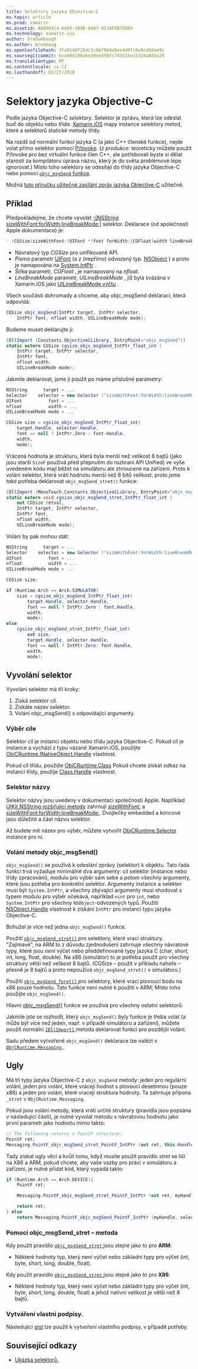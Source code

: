 ```yaml
---
title: Selektory jazyka Objective-C
ms.topic: article
ms.prod: xamarin
ms.assetid: A80904C4-6A89-389B-0487-057AFEB70989
ms.technology: xamarin-ios
author: bradumbaugh
ms.author: brumbaug
ms.openlocfilehash: 3fa01d8f28dc1c86f9d4a8ee4d9fc0a9cdb8ee9c
ms.sourcegitcommit: 6cd40d190abe38edd50fc74331be15324a845a28
ms.translationtype: MT
ms.contentlocale: cs-CZ
ms.lasthandoff: 02/27/2018
---
```

# <a name="objective-c-selectors"></a>Selektory jazyka Objective-C

Podle jazyka Objective-C *selektory*. Selektor je zprávu, která lze odeslat buď do objektu nebo *třída*. [Xamarin.iOS](~/ios/internals/api-design/index.md) mapy instance selektory metod, které a selektorů statické metody třídy.

Na rozdíl od normální funkcí jazyka C (a jako C++ členské funkce), nejde volat přímo selektor pomocí [P/Invoke](http://www.mono-project.com/Dllimport).
(*z produkce*: teoreticky můžete použít P/Invoke pro bez virtuální funkce člen C++, ale potřebovali byste si dělat starosti za kompilátoru úprava názvu, který je do světa problémové lépe ignorovat.) Místo toho selektory se odesílají do třídy jazyka Objective-C nebo pomocí [ `objc_msgSend` funkce](http://developer.apple.com/mac/library/documentation/Cocoa/Reference/ObjCRuntimeRef/Reference/reference.html#//apple_ref/c/func/objc_msgSend).

Možná [tuto příručku užitečné zasílání zpráv jazyka Objective-C](http://developer.apple.com/iphone/library/documentation/cocoa/conceptual/ObjCRuntimeGuide/Articles/ocrtHowMessagingWorks.html) užitečné.

<a name="Example" />

## <a name="example"></a>Příklad

Předpokládejme, že chcete vyvolat [-[NSString sizeWithFont:forWidth:lineBreakMode:]](http://developer.apple.com/iphone/library/documentation/UIKit/Reference/NSString_UIKit_Additions/Reference/Reference.html#//apple_ref/occ/instm/NSString/sizeWithFont:forWidth:lineBreakMode:) selektor.
Deklarace (od společnosti Apple dokumentace) je:

```csharp
- (CGSize)sizeWithFont:(UIFont *)font forWidth:(CGFloat)width lineBreakMode:(UILineBreakMode)lineBreakMode
```

-  Návratový typ *CGSize* pro unifikované API.
-  *Písma* parametr [UIFont](https://developer.xamarin.com/api/type/UIKit.UIFont/) (a z (nepřímo) odvozený typ. [NSObject](https://developer.xamarin.com/api/type/Foundation.NSObject/) ) a proto je namapována na [System.IntPtr](https://developer.xamarin.com/api/type/System.IntPtr/) .
-  *Šířka* parametr, *CGFloat* , je namapovaný na *nfloat*.
-  *LineBreakMode* parametr, *UILineBreakMode* , již byla svázána v Xamarin.iOS jako [UILineBreakMode výčtu](https://developer.xamarin.com/api/type/UIKit.UILineBreakMode/) .


Všech součástí dohromady a chceme, aby objc_msgSend deklaraci, která odpovídá:

```csharp
CGSize objc_msgSend(IntPtr target, IntPtr selector,
    IntPtr font, nfloat width, UILineBreakMode mode);
```

Budeme muset deklarujte ji:

```csharp
[DllImport (Constants.ObjectiveCLibrary, EntryPoint="objc_msgSend")]
static extern CGSize cgsize_objc_msgSend_IntPtr_float_int (
    IntPtr target, IntPtr selector,
    IntPtr font,
    nfloat width,
    UILineBreakMode mode);
```

Jakmile deklarovat, jsme ji použít po máme příslušné parametry:

```csharp
NSString      target = ...
Selector    selector = new Selector ("sizeWithFont:forWidth:lineBreakMode:");
UIFont          font = ...
nfloat          width = ...
UILineBreakMode mode = ...

CGSize size = cgsize_objc_msgSend_IntPtr_float_int(
    target.Handle, selector.Handle,
    font == null ? IntPtr.Zero : font.Handle,
    width,
    mode);
```

Vrácená hodnota je strukturu, která byla menší než velikost 8 bajtů (jako jsou starší `SizeF` používá před přepnutím do rozhraní API Unified) ve výše uvedeném kódu mají běžet na simulátoru ale zhroucené na zařízení. Proto k volání selektor, která vrátí hodnotu menší než 8 bitů velikost, proto jsme *také* potřeba deklarovat `objc_msgSend_stret()` funkce:

```csharp
[DllImport (MonoTouch.Constants.ObjectiveCLibrary, EntryPoint="objc_msgSend_stret")]
static extern void cgsize_objc_msgSend_stret_IntPtr_float_int (
    out CGSize retval,
    IntPtr target, IntPtr selector,
    IntPtr font,
    nfloat width,
    UILineBreakMode mode);
```

Volání by pak mohou stát:

```csharp
NSString      target = ...
Selector    selector = new Selector ("sizeWithFont:forWidth:lineBreakMode:");
UIFont          font = ...
nfloat          width = ...
UILineBreakMode mode = ...

CGSize size;

if (Runtime.Arch == Arch.SIMULATOR)
    size = cgsize_objc_msgSend_IntPtr_float_int(
        target.Handle, selector.Handle,
        font == null ? IntPtr.Zero : font.Handle,
        width,
        mode);
else
    cgsize_objc_msgSend_stret_IntPtr_float_int(
        out size,
        target.Handle, selector.Handle,
        font == null ? IntPtr.Zero: font.Handle,
        width,
        mode);
```


<a name="Invoking_a_Selector" />

## <a name="invoking-a-selector"></a>Vyvolání selektor

Vyvolání selektor má tři kroky:

1.  Získá selektor cíl.
1.  Získáte název selektor.
1.  Volání objc_msgSend() s odpovídající argumenty.


<a name="Selector_Targets" />

### <a name="selector-targets"></a>Výběr cíle

Selektor cíl je instanci objektu nebo třídu jazyka Objective-C. Pokud cíl je instance a vychází z typu vázané Xamarin.iOS, použijte [ObjCRuntime.INativeObject.Handle](https://developer.xamarin.com/api/property/ObjCRuntime.INativeObject.Handle/) vlastnost.

Pokud cíl třídu, použijte [ObjCRuntime.Class](https://developer.xamarin.com/api/type/ObjCRuntime.Class/) Pokud chcete získat odkaz na instanci třídy, použije [Class.Handle](https://developer.xamarin.com/api/property/ObjCRuntime.Class.Handle/) vlastnost.


<a name="Selector_Names" />

### <a name="selector-names"></a>Selektor názvy

Selektor názvy jsou uvedeny v dokumentaci společnosti Apple. Například [UIKit NSString rozšiřující metody](http://developer.apple.com/iphone/library/documentation/UIKit/Reference/NSString_UIKit_Additions/Reference/Reference.html) zahrnují [sizeWithFont:](http://developer.apple.com/iphone/library/documentation/UIKit/Reference/NSString_UIKit_Additions/Reference/Reference.html#//apple_ref/occ/instm/NSString/sizeWithFont:) a [sizeWithFont:forWidth:lineBreakMode:](http://developer.apple.com/iphone/library/documentation/UIKit/Reference/NSString_UIKit_Additions/Reference/Reference.html#//apple_ref/occ/instm/NSString/sizeWithFont:forWidth:lineBreakMode:). Dvojtečky embedded a koncové jsou důležité a část názvu selektor.

Až budete mít název pro výběr, můžete vytvořit [ObjCRuntime.Selector](https://developer.xamarin.com/api/type/ObjCRuntime.Selector/) instance pro ni.


<a name="Calling_objc_msgSend()" />

### <a name="calling-objcmsgsend"></a>Volání metody objc_msgSend()

 `objc_msgSend()` se používá k odeslání zprávy (selektor) k objektu. Tato řada funkcí trvá vyžaduje minimálně dva argumenty: cíl selektor (instance nebo třídy zpracování), modulu pro výběr sám sebe a potom všechny argumenty, které jsou potřeba pro konkrétní selektor. Argumenty instance a selektor musí být `System.IntPtr`, a všechny zbývající argumenty musí shodovat s typem modulu pro výběr očekává, například `nint` pro `int`, nebo `System.IntPtr` pro všechny `NSObject`-odvozených typů. Použití [NSObject.Handle](https://developer.xamarin.com/api/property/Foundation.NSObject.Handle/) vlastnost k získání `IntPtr` pro instanci typu jazyka Objective-C.

Bohužel je více než jedna `objc_msgSend()` funkce.

Použití [ `objc_msgSend_stret()` ](http://developer.apple.com/mac/library/documentation/Cocoa/Reference/ObjCRuntimeRef/Reference/reference.html#//apple_ref/c/func/objc_msgSend_stret) pro selektory, které vrací struktury.
"Zajímavé", na ARM to z důvodu zjednodušení zahrnuje všechny návratové typy, které jsou *není* výčet nebo předdefinované typy jazyka C (char, short, int, long, float, double). Na x86 (simulátor) to je potřeba použít pro všechny struktury větší než velikost 8 bajtů. (CGSize – použít v příkladu nahoře – přesně je 8 bajtů a proto nepoužívá `objc_msgSend_stret()` v simulátoru.)

Použití [ `objc_msgSend_fpret()` ](http://developer.apple.com/mac/library/documentation/Cocoa/Reference/ObjCRuntimeRef/Reference/reference.html#//apple_ref/c/func/objc_msgSend_fpret) pro selektory, které vrací plovoucí bodu na x86 pouze hodnotu. Tato funkce není nutné k použití v ARM; Místo toho použijte `objc_msgSend()`.

Hlavní [objc_msgSend()](http://developer.apple.com/mac/library/documentation/Cocoa/Reference/ObjCRuntimeRef/Reference/reference.html#//apple_ref/c/func/objc_msgSend) funkce se používá pro všechny ostatní selektorů.

Jakmile jste se rozhodli, který `objc_msgSend()` byly funkce je třeba volat (a může být více než jeden, např. v případě simulátoru a zařízení), můžete použít normální [ `[DllImport]` ](https://developer.xamarin.com/api/type/System.Runtime.InteropServices.DllImportAttribute/) metoda deklarovat funkci pro pozdější volání.

Sadu předem vytvořené `objc_msgSend()` deklarace lze nalézt v [ `ObjCRuntime.Messaging` ](https://developer.xamarin.com/api/type/ObjCRuntime.Messaging/).


<a name="ugly" />

## <a name="the-ugly"></a>Ugly

Má tři typy jazyka Objective-C z `objc_msgSend` metody: jeden pro regulární volání, jeden pro volání, které vracejí hodnot s plovoucí desetinnou (pouze x86) a jeden pro volání, které vracejí struktura hodnoty. Ta zahrnuje přípona `_stret` v `ObjCRuntime.Messaging`.

Pokud jsou volání metody, která vrátí určité struktury (pravidla jsou popsána v následující části), je nutné vyvolat metodu s návratovou hodnotu jako první parametr jako hodnotu mimo takto:

```csharp
// The following returns a PointF structure:
PointF ret;
Messaging.PointF_objc_msgSend_stret_PointF_IntPtr (out ret, this.Handle, selConvertPointFromWindow.Handle, point, window.Handle);
```

Tady získat ugly věcí a kvůli tomu, když musíte použít pravidlo _stret_ se liší na X86 a ARM, pokud chcete, aby vaše vazby pro práci v simulátoru a zařízení, je nutné přidat kód, který vypadá takto:

```csharp
if (Runtime.Arch == Arch.DEVICE){
    PointF ret;

    Messaging.PointF_objc_msgSend_stret_PointF_IntPtr (out ret, myHandle, selector.Handle);

    return ret;
} else
    return Messaging.PointF_objc_msgSend_PointF_IntPtr (myHandle, selector.Handle);
```

### <a name="using-the-objcmsgsendstret-method"></a>Pomocí objc\_msgSend\_stret – metoda

Kdy použít pravidlo [ `objc_msgSend_stret` ](http://developer.apple.com/mac/library/documentation/Cocoa/Reference/ObjCRuntimeRef/Reference/reference.html#//apple_ref/c/func/objc_msgSend_stret) jsou stejné jako to pro **ARM**:

-  Některé hodnoty typ, který není výčet nebo základní typy pro výčet (int, byte, short, long, double, float).


Kdy použít pravidlo [ `objc_msgSend_stret` ](http://developer.apple.com/mac/library/documentation/Cocoa/Reference/ObjCRuntimeRef/Reference/reference.html#//apple_ref/c/func/objc_msgSend_stret) jsou stejné jako to pro **X86**:

-  Některé hodnoty typ, který není výčet nebo základní typy pro výčet (int, byte, short, long, double, float) a jehož nativní velikost je větší než 8 bajtů.


### <a name="creating-your-own-signatures"></a>Vytváření vlastní podpisy.

Následující [gist](https://gist.github.com/rolfbjarne/981b778a99425a6e630c) lze použít k vytvoření vlastního podpisy, v případě potřeby.



## <a name="related-links"></a>Související odkazy

- [Ukázka selektorů.](https://developer.xamarin.com/samples/mac-ios/Objective-C/Selectors/)
